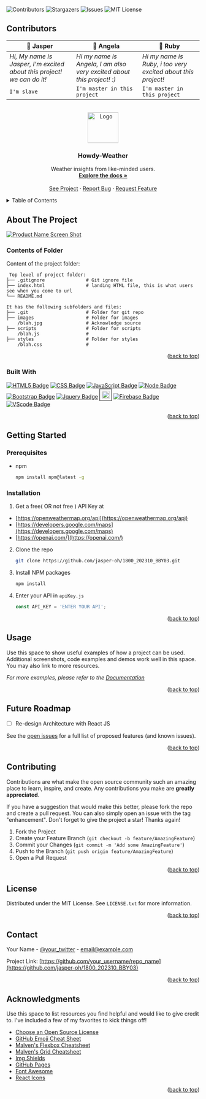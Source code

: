<!-- Improved compatibility of back to top link: See: https://github.com/othneildrew/Best-README-Template/pull/73 -->
<a name="readme-top"></a>

![Contributors](https://img.shields.io/github/contributors/jasper-oh/1800_202310_BBY03?style=for-the-badge) ![Stargazers](https://img.shields.io/github/stars/jasper-oh/1800_202310_BBY03?style=for-the-badge) ![Issues]( https://img.shields.io/github/issues/jasper-oh/1800_202310_BBY03?style=for-the-badge) ![MIT License](https://img.shields.io/github/license/jasper-oh/1800_202310_BBY03?style=for-the-badge)

## Contributors

🫠 Jasper | 👿 Angela  | 👹 Ruby
--- | --- | ---
*Hi, My name is Jasper, I'm excited about this project! we can do it!* | *Hi my name is Angela, I am also very excited about this project! :)* | *Hi my name is Ruby, i too very excited about this project!*
`I'm slave` | `I'm master in this project` | `I'm master in this project`

<!-- PROJECT LOGO -->
<br />
<div align="center">
  <a href="https://github.com/jasper-oh/1800_202310_BBY03">
    <img src="https://user-images.githubusercontent.com/63331153/228339796-8eaa8dba-d777-46f2-9fc5-d69891e4dc78.png" alt="Logo" width="80" height="80">
  </a>

  <h3 align="center">Howdy-Weather</h3>


  <p align="center">
    Weather insights from like-minded users. 
    <br />
    <a href="https://github.com/jasper-oh/1800_202310_BBY03"><strong>Explore the docs »</strong></a>
    <br />
    <br />
    <a href="https://future-link-will-be-here.com">See Project</a>
    ·
    <a href="https://github.com/jasper-oh/1800_202310_BBY03/issues">Report Bug</a>
    ·
    <a href="https://github.com/jasper-oh/1800_202310_BBY03/issues">Request Feature</a>
  </p>
</div>



<!-- TABLE OF CONTENTS -->
<details>
  <summary>Table of Contents</summary>
  <ol>
    <li>
      <a href="#about-the-project">About The Project</a>
      <ul>
        <li><a href="#built-with">Built With</a></li>
      </ul>
    </li>
    <li>
      <a href="#getting-started">Getting Started</a>
      <ul>
        <li><a href="#prerequisites">Prerequisites</a></li>
        <li><a href="#installation">Installation</a></li>
      </ul>
    </li>
    <li><a href="#usage">Usage</a></li>
    <li><a href="#roadmap">Roadmap</a></li>
    <li><a href="#contributing">Contributing</a></li>
    <li><a href="#license">License</a></li>
    <li><a href="#contact">Contact</a></li>
    <li><a href="#acknowledgments">Acknowledgments</a></li>
  </ol>
</details>



<!-- ABOUT THE PROJECT -->
## About The Project

[![Product Name Screen Shot](https://user-images.githubusercontent.com/63331153/228347096-aaa445b4-237b-49d2-a100-8ad87a7334e3.png)](https://example.com)

### Contents of Folder
Content of the project folder:

```
 Top level of project folder: 
├── .gitignore               # Git ignore file
├── index.html               # landing HTML file, this is what users see when you come to url
└── README.md

It has the following subfolders and files:
├── .git                     # Folder for git repo
├── images                   # Folder for images
    /blah.jpg                # Acknowledge source
├── scripts                  # Folder for scripts
    /blah.js                 # 
├── styles                   # Folder for styles
    /blah.css                # 

```

<p align="right">(<a href="#readme-top">back to top</a>)</p>



### Built With

[![HTML5 Badge](https://img.shields.io/badge/HTML5-E34F26?style=for-the-badge&logo=html5&logoColor=white)](https://javascript.info/)
[![CSS Badge](https://img.shields.io/badge/CSS3-1572B6?style=for-the-badge&logo=css3&logoColor=white)](https://javascript.info/)
[![JavaScript Badge](https://img.shields.io/badge/JavaScript-F7DF1E?style=for-the-badge&logo=JavaScript&logoColor=white)](https://javascript.info/)
[![Node Badge](https://img.shields.io/badge/Node.js-339933?style=for-the-badge&logo=nodedotjs&logoColor=white)](https://javascript.info/)
[![Bootstrap Badge](https://img.shields.io/badge/Bootstrap-563D7C?style=for-the-badge&logo=bootstrap&logoColor=white)](https://javascript.info/)
[![Jquery Badge](https://img.shields.io/badge/jQuery-0769AD?style=for-the-badge&logo=jquery&logoColor=white)](https://javascript.info/)
<img src="https://upload.wikimedia.org/wikipedia/commons/4/4d/OpenAI_Logo.svg" height="20px" style="border : 1px solid black; padding: 5px">
[![Firebase Badge](https://img.shields.io/badge/firebase-ffca28?style=for-the-badge&logo=firebase&logoColor=black)](https://javascript.info/)
[![VScode Badge](https://img.shields.io/badge/VSCode-0078D4?style=for-the-badge&logo=visual%20studio%20code&logoColor=white)](https://javascript.info/)



<p align="right">(<a href="#readme-top">back to top</a>)</p>



<!-- GETTING STARTED -->
## Getting Started


### Prerequisites

* npm

  ```sh
  npm install npm@latest -g
  ```

### Installation


1. Get a free( OR not free ) API Key at 

- [https://openweathermap.org/api](https://openweathermap.org/api)
- [https://developers.google.com/maps](https://developers.google.com/maps)
- [https://openai.com/](https://openai.com/)

2. Clone the repo
   ```sh
   git clone https://github.com/jasper-oh/1800_202310_BBY03.git
   ```
3. Install NPM packages

   ```sh
   npm install
   ```
4. Enter your API in `apiKey.js`
   ```js
   const API_KEY = 'ENTER YOUR API';
   ```

<p align="right">(<a href="#readme-top">back to top</a>)</p>



<!-- USAGE EXAMPLES -->
## Usage

Use this space to show useful examples of how a project can be used. Additional screenshots, code examples and demos work well in this space. You may also link to more resources.

_For more examples, please refer to the [Documentation](https://example.com)_

<p align="right">(<a href="#readme-top">back to top</a>)</p>



<!-- ROADMAP -->
## Future Roadmap

- [ ] Re-design Architecture with React JS


See the [open issues](https://github.com/jasper-oh/1800_202310_BBY03/issues) for a full list of proposed features (and known issues).

<p align="right">(<a href="#readme-top">back to top</a>)</p>



<!-- CONTRIBUTING -->
## Contributing

Contributions are what make the open source community such an amazing place to learn, inspire, and create. Any contributions you make are **greatly appreciated**.

If you have a suggestion that would make this better, please fork the repo and create a pull request. You can also simply open an issue with the tag "enhancement".
Don't forget to give the project a star! Thanks again!

1. Fork the Project
2. Create your Feature Branch (`git checkout -b feature/AmazingFeature`)
3. Commit your Changes (`git commit -m 'Add some AmazingFeature'`)
4. Push to the Branch (`git push origin feature/AmazingFeature`)
5. Open a Pull Request

<p align="right">(<a href="#readme-top">back to top</a>)</p>



<!-- LICENSE -->
## License

Distributed under the MIT License. See `LICENSE.txt` for more information.

<p align="right">(<a href="#readme-top">back to top</a>)</p>



<!-- CONTACT -->
## Contact

Your Name - [@your_twitter](https://twitter.com/your_username) - email@example.com

Project Link: [https://github.com/your_username/repo_name](https://github.com/jasper-oh/1800_202310_BBY03)

<p align="right">(<a href="#readme-top">back to top</a>)</p>



<!-- ACKNOWLEDGMENTS -->
## Acknowledgments

Use this space to list resources you find helpful and would like to give credit to. I've included a few of my favorites to kick things off!

* [Choose an Open Source License](https://choosealicense.com)
* [GitHub Emoji Cheat Sheet](https://www.webpagefx.com/tools/emoji-cheat-sheet)
* [Malven's Flexbox Cheatsheet](https://flexbox.malven.co/)
* [Malven's Grid Cheatsheet](https://grid.malven.co/)
* [Img Shields](https://shields.io)
* [GitHub Pages](https://pages.github.com)
* [Font Awesome](https://fontawesome.com)
* [React Icons](https://react-icons.github.io/react-icons/search)

<p align="right">(<a href="#readme-top">back to top</a>)</p>



